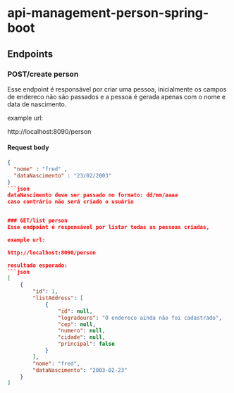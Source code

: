 # api-management-person-spring-boot

## Endpoints

### POST/create person
Esse endpoint é responsável por criar uma pessoa, inicialmente os campos de endereco não são passados
e a pessoa é gerada apenas com o nome e data de nascimento.

example url: 

http://localhost:8090/person

#### Request body
```json
{
  "nome" : "fred" ,
  "dataNascimento" : "23/02/2003"
}
```json
dataNascimento deve ser passado no formato: dd/mm/aaaa
caso contrário não será criado o usuário


### GET/list person
Esse endpoint é responsável por listar todas as pessoas criadas,

example url:

http://localhost:8090/person

resultado esperado:
```json
[
    {
        "id": 1,
        "listAddress": [
            {
                "id": null,
                "logradouro": "O endereco ainda não foi cadastrado",
                "cep": null,
                "numero": null,
                "cidade": null,
                "principal": false
            }
        ],
        "nome": "fred",
        "dataNascimento": "2003-02-23"
    }
]
























